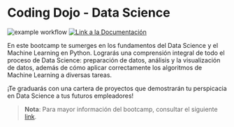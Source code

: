 # Coding Dojo - Data Science

![example workflow](https://github.com/fralfaro/CodingDojo-DataScience/actions/workflows/documentation.yml/badge.svg)
<a href="https://fralfaro.github.io/CodingDojo-DataScience/"><img alt="Link a la Documentación" src="https://img.shields.io/badge/docs-link-brightgreen"></a>

En este bootcamp te sumerges en los fundamentos del Data Science y el Machine Learning en Python. Lograrás una comprensión integral de todo el proceso de Data Science: preparación de datos, análisis y la visualización de datos, además de cómo aplicar correctamente los algoritmos de Machine Learning a diversas tareas.

¡Te graduarás con una cartera de proyectos que demostrarán tu perspicacia en Data Science a tus futuros empleadores!

> **Nota**: Para mayor información del bootcamp, consultar el siguiente [link](https://www.codingdojo.la/data-science/).










